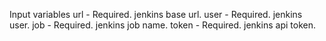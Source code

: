 Input variables
url - Required. jenkins base url.
user - Required. jenkins user.
job - Required. jenkins job name.
token - Required. jenkins api token.

